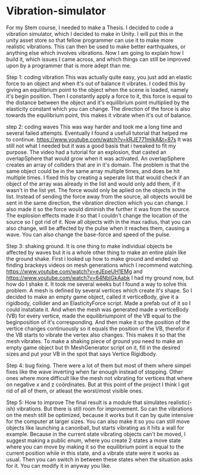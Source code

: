 # Vibration-simulator

For my Stem course, I needed to make a Thesis.
I decided to code a vibration simulator, which I decided to make in Unity.
I will put this in the unity asset store so that fellow programmer can use it to make more realistic vibrations.
This can then be used to make better earthquakes, or anything else which involves vibrations.
Now I am going to explain how I build it, which issues I came across, and which things can still be improved upon by a programmer that is more adept than me.

Step 1: coding vibration
This was actually quite easy, you just add an elastic force to an object and when it's out of balance it vibrates.
I coded this by giving an equilibrium point to the object when the scene is loaded,  namely it's begin position.
Then I constantly apply a force to it, this force is equal to the distance between the object and it's equilibrium point multiplied by the elasticity constant which you can change. 
The direction of the force is also towards the equilibrium point, this makes it vibrate when it's out of balance.

step 2: coding waves
This was way harder and took me a long time and several failed attempts.
Eventually I found a usefull tutorial that helped me to continue. https://www.youtube.com/watch?v=kRJE771mikA&t=87s
It was still not what I needed but it was a good basis that i tweaked to fit my purpose.
The video had a tutorial for an explosion, that casted an overlapSphere that would grow when it was activated.
An overlapSphere creates an array of colliders that are in it's domain.
The problem is that the same object could be in the same array multiple times, and does be hit multiple times.
I fixed this by creating a seperate list that would check if an object of the array was already in the list and would only add them, if it wasn't in the list yet.
The force would only be aplied on the objects in the list.
Instead of sending the force away from the source, all objects would be sent in the same direction, the vibration direction which you can change.
I also made it so the force would diminish the further it was from the source.
The explosion effects made it so that I couldn't change the location of the source so I got rid of it.
Now all objects with in the max radius, that you can also change, will be affected by the pulse when it reaches them, causing a wave.
You can also change the base-force and speed of the pulse.

Step 3: shaking ground.
It is one thing to make individual objects be affected by waves but it is a whole other thing to make an entire plain like the ground shake.
First i looked up how to make ground and ended up finding brackeys videos on mesh generations which I recommend watching.
https://www.youtube.com/watch?v=eJEpeUH1EMg and https://www.youtube.com/watch?v=64NblGkAabk
I had my ground now, but how do I shake it.
It took me several weeks but I found a way to solve this problem.
A mesh is defined by several vertices which create it's shape.
So I decided to make an empty game object, called it verticeBody, give it a rigidbody, collider and an ElasticityForce script.
Made a prefab out of it so I could instatiate it.
And when the mesh was generated made a verticeBody (VB) for every vertice, made the equilibriumpoint of the VB equal to the beginposition of it's corresponding.
And then make it so the position of the vertice changes continuously so it equals the position of the VB, therefor if the VB starts to vibrate the vertex also changes.
This makes it so that the mesh vibrates.
To make a shaking piece of ground you need to make an empty game object but th MeshGenerator script on it, fill in the desired sizes and put your VB in the spot that says Vertice Rigidbody. 

Step 4: bug fixing.
There were a lot of them but most of them where simpel fixes like the wave inverting when far enough instead of stopping.
Other ones where more difficult like the mesh not vibrating for vertices that where on negative x and z coördinates.
But at this point of the project I think I got rid of all of them, or atleast the worst/most visible ones.

Step 5: How to improve
The final result is a module that simulates realistic(-ish) vibrations.
But there is still room for improvement.
So can the vibrations on the mesh still  be optimized, because it works but it can by quite intensive for the computer at larger sizes.
You can also make it so you can still move objects like launching a canonball, but starts vibrating as it hits a wall for example.
Because in the current state vibrating objects can't be moved, I suggest making a public enum, where you create 2 states a move state where you can move by making it so the equilibrium point is equal to the current position while in this state, and a vibrate state were it works as usual.
Then you can switch in between these states when the situation asks for it.
You can modify it in anyway you like.





